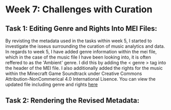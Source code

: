 # Week 7: Challenges with Curation

## Task 1: Editing Genre and Rights Into MEI Files:

By revisting the metadata used in the tasks within week 5, I started to investigate the isseus surrounding the curation of music analytics and data. In regards to week 5, I have added genre information within the mei file, which in the case of the music file I have been looking into, it is often reffered to as the 'Ambient' genre. I did this by adding the < genre > tag into the header of the MEI file. I also additionally added the rights for the music within the Minecraft Game Soundtrack under Creative Commons Attribution-NonCommerical 4.0 International Lisence. You can view the updated file including genre and rights [here](../data/dryhandsgenrerights.mei)

## Task 2: Rendering the Revised Metadata:




